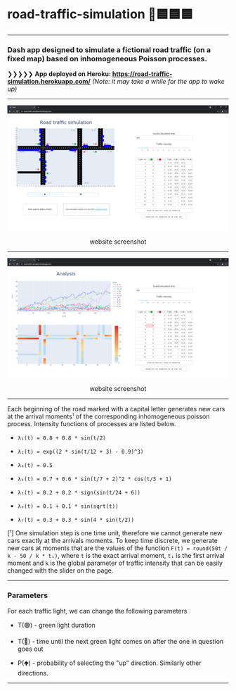 # road-traffic-simulation 🚦🟦🟦🟦
---

### Dash app designed to simulate a fictional road traffic (on a fixed map) based on inhomogeneous Poisson processes.

❯❯❯❯❯  **App deployed on Heroku: https://road-traffic-simulation.herokuapp.com/** *(Note: it may take a while for the app to wake up)*

---

![app_screenshot_error](images/website_screenshot1.png "app screenshot")
<p align="center">website screenshot<p>
  
---

![app_screenshot2_error](images/website_screenshot2.png "app screenshot 2")
<p align="center">website screenshot<p>
  
---
  
Each beginning of the road marked with a capital letter generates new cars at the arrival moments¹ of the corresponding inhomogeneous poisson process. Intensity functions of processes are listed below. 
  
* `λ₁(t) = 0.8 + 0.8 * sin(t/2)`

* `λ₂(t) = exp((2 * sin(t/12 + 3) - 0.9)^3)`
 
* `λ₃(t) = 0.5`
  
* `λ₄(t) = 0.7 + 0.6 * sin(t/7 + 2)^2 * cos(t/3 + 1)`
  
* `λ₅(t) = 0.2 + 0.2 * sign(sin(t/24 + 6))`
  
* `λ₆(t) = 0.1 + 0.1 * sin(sqrt(t))`
  
* `λ₇(t) = 0.3 + 0.3 * sin(4 * sin(t/2))`


[¹] One simulation step is one time unit, therefore we cannot generate new cars exactly at the arrivals moments. To keep time discrete, we generate new cars at moments that are the values of the function `F(t) = round(50t / k - 50 / k * t₁)`, where `t` is the exact arrival moment, `t₁` is the first arrival moment and `k` is the global parameter of traffic intensity that can be easily changed with the slider on the page.

---

 ### Parameters
  
For each traffic light, we can change the following parameters
  
*  T(🟢) - green light duration 

* T(🔴) - time until the next green light comes on after the one in question goes out

* P(🢁) - probability of selecting the "up" direction. Similarly other directions.
 
 ---
